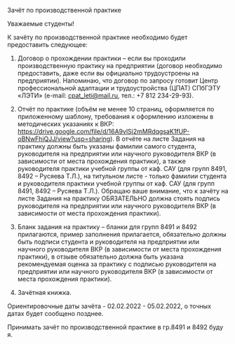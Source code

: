 Зачёт по производственной практике

Уважаемые студенты!

К зачёту по производственной практике необходимо будет предоставить следующее:

1) Договор о прохождении практики – если вы проходили производственную практику на предприятии (договор необходимо предоставить, даже если вы официально трудоустроены на предприятии). Напоминаю, что договор по запросу готовит Центр профессиональной адаптации и трудоустройства (ЦПАТ) СПбГЭТУ «ЛЭТИ» (e-mail: cpat_leti@mail.ru, тел.: +7 812 234-29-93).

2) Отчёт по практике (объём не менее 10 страниц, оформляется по приложенному шаблону, требования к оформлению изложены в методических указаниях к ВКР: https://drive.google.com/file/d/16A9vlSj2mMRdqgsaK1fUP-oBNwFhiQJJ/view?usp=sharing). В отчёте на листе Задания на практику должны быть указаны фамилии самого студента, руководителя на предприятии или научного руководителя ВКР (в зависимости от места прохождения практики), а также руководителя практики учебной группы от каф. САУ (для групп 8491, 8492 – Русяева Т.Л.), на титульном листе - только фамилии студента и руководителя практики учебной группы от каф. САУ (для групп 8491, 8492 – Русяева Т.Л.). Обращаю ваше внимание, что к зачёту на листе Задания на практику ОБЯЗАТЕЛЬНО должна стоять подпись руководителя на предприятии или научного руководителя ВКР (в зависимости от места прохождения практики).

3) Бланк задания на практику – бланки для групп 8491 и 8492 прилагаются, пример заполнения прилагается, обязательно должны быть подписи студента и руководителя на предприятии или научного руководителя ВКР (в зависимости от места прохождения практики), в отзыве обязательно должна быть указана рекомендуемая оценка за практику с подписью руководителя на предприятии или научного руководителя ВКР (в зависимости от места прохождения практики).

4) Зачётная книжка.

Ориентировочные даты зачёта - 02.02.2022 - 05.02.2022, о точных датах будет сообщено позднее.

Принимать зачёт по производственной практике в гр.8491 и 8492 буду я.
